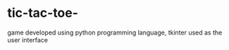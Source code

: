 # tic-tac-toe-
game developed using python programming language,
tkinter used as the user interface
